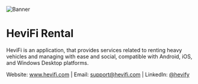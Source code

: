 ![Banner](https://github.com/user-attachments/assets/ca0dbe61-1678-4f73-86ce-1d71f83fa310)

# HeviFi Rental

HeviFi is an application, that provides services related to renting heavy vehicles and managing with ease and social, compatible with Android, iOS, and Windows Desktop platforms.

Website: www.hevifi.com | Email: support@hevifi.com | LinkedIn: [@hevify](https://www.linkedin.com/company/hevifi)
